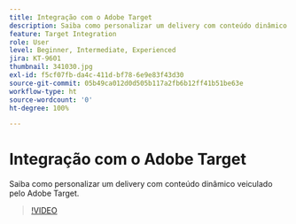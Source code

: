 ```yaml
---
title: Integração com o Adobe Target
description: Saiba como personalizar um delivery com conteúdo dinâmico veiculado pelo Adobe Target.
feature: Target Integration
role: User
level: Beginner, Intermediate, Experienced
jira: KT-9601
thumbnail: 341030.jpg
exl-id: f5cf07fb-da4c-411d-bf78-6e9e83f43d30
source-git-commit: 05b49ca012d0d505b117a2fb6b12ff41b51be63e
workflow-type: ht
source-wordcount: '0'
ht-degree: 100%

---
```


# Integração com o Adobe Target

Saiba como personalizar um delivery com conteúdo dinâmico veiculado pelo Adobe Target.

>[!VIDEO](https://video.tv.adobe.com/v/341030?quality=12&learn=on)
